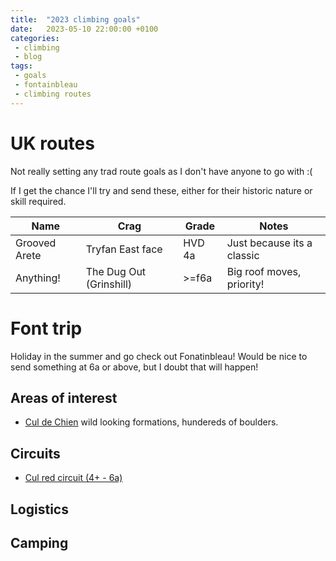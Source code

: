 ```yaml
---
title:  "2023 climbing goals"
date:   2023-05-10 22:00:00 +0100
categories: 
 - climbing
 - blog
tags:
 - goals
 - fontainbleau
 - climbing routes
---
```

# UK routes
Not really setting any trad route goals as I don't have anyone to go with :(

If I get the chance I'll try and send these, either for their historic nature or skill required.
 
| Name          | Crag                    | Grade  | Notes                       | 
|---------------|-------------------------|--------|-----------------------------|
| Grooved Arete | Tryfan East face        | HVD 4a | Just because its a classic  |
| Anything!     | The Dug Out (Grinshill) | \>=f6a | Big roof moves, priority!   |


# Font trip
Holiday in the summer and go check out Fonatinbleau!  Would be nice to send something at 6a or above, 
but I doubt that will happen! 

## Areas of interest
* [Cul de Chien](https://bleau.info/cul) wild looking formations, hundereds of boulders.

## Circuits
* [Cul red circuit (4+ - 6a)](https://bleau.info/cul/circuit102.html)

## Logistics

## Camping